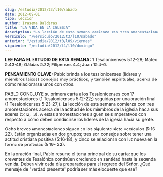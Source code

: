 ```yaml
---
slug: /estudia/2012/t3/l10/sabado
date: 2012-09-01
tipo: leccion
author: Irasema Balderas
title: "LA VIDA EN LA IGLESIA"
description: "La lección de esta semana comienza con tres amonestaciones acerca de la actitud  de los miembros de la iglesia hacia sus líderes (Tesalonicenses 5:12, 13). A  estas amonestaciones siguen seis imperativos con respecto a cómo deben  conducirse los líderes de la iglesia hacia su ..."
versiculo: "/versiculo/2012/t3/l10/sabado"
anterior: "/estudia/2012/t3/l09/viernes"
siguiente: "/estudia/2012/t3/l10/domingo"
---
```


**LEE PARA EL ESTUDIO DE ESTA SEMANA:** 1 Tesalonicenses 5:12-28; Mateo 5:43-48; Gálatas 5:22; Filipenses 4:4; Juan 15:4-6.

**PENSAMIENTO CLAVE:** Pablo brinda a los tesalonicenses (líderes y miembros laicos) consejos muy prácticos, y también espirituales, acerca de cómo relacionarse unos con otros.

PABLO CONCLUYE su primera carta a los Tesalonicenses con 17 amonestaciones (1 Tesalonicenses 5:12-22;) seguidas por una oración final (1 Tesalonicenses 5:23-27;). La lección de esta semana comienza con tres amonestaciones acerca de la actitud de los miembros de la iglesia hacia sus líderes (5:12, 13). A estas amonestaciones siguen seis imperativos con respecto a cómo deben conducirse los líderes de la iglesia hacia su gente.

Ocho breves amonestaciones siguen en los siguiente siete versículos (5:16-22). Están organizadas en dos grupos; tres son consejos sobre tener una actitud cristiana positiva (5:16-18), y cinco se relacionan con luz nueva en la forma de profecías (5:19- 22).

En la oración final, Pablo resume el tema principal de su carta: que los creyentes de Tesalónica continúen creciendo en santidad hasta la segunda venida. Deben vivir cada día preparados para el regreso del Señor. ¿Qué mensaje de "verdad presente" podría ser más elocuente que ese?
